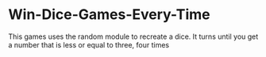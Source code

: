 # Win-Dice-Games-Every-Time
This games uses the random module to recreate a dice. It turns until you get a number that is less or equal to three, four times

